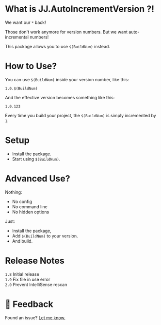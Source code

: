﻿What is JJ.AutoIncrementVersion ?!
==================================

We want our `*` back!

Those don't work anymore for version numbers. But we want auto-incremental numbers!

This package allows you to use `$(BuildNum)` instead.


How to Use?
===========
 
You can use `$(BuildNum)` inside your version number, like this:

```
1.0.$(BuildNum)
```

And the effective version becomes something like this:

```
1.0.123
```

Every time you build your project, the `$(BuildNum)` is simply incremented by `1`.


Setup
=====

- Install the package.
- Start using `$(BuildNum)`.


Advanced Use?
=============

Nothing:

- No config
- No command line
- No hidden options
 
Just:

- Install the package, 
- Add `$(BuildNum)` to your version.
- And build.

 
Release Notes
=============

`1.8` Initial release  
`1.9` Fix file in use error  
`2.0` Prevent IntelliSense rescan
 

💬 Feedback 
============

Found an issue? [Let me know.](https://jjvanzon.github.io/#-how-to-reach-me)